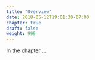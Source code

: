 ```yaml
---
title: "Overview"
date: 2018-05-12T19:01:30-07:00
chapter: true
draft: false
weight: 999
---
```


In the chapter ...